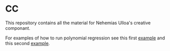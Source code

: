 # CC

This repository contains all the material for Nehemias Ulloa's creative componant.

For examples of how to run polynomial regression see this first [example](Examples/Examples.md) and this second [example](Examples/Example2.md).